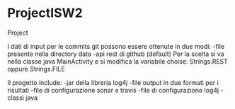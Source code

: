 # ProjectISW2

Project

I dati di input per le commits git possono essere ottenute in due modi: -file presente nella directory data -api rest di github (default) Per la scelta si va nella classe java MainActivity e si modifica la variabile choise: Strings.REST oppure Strings.FILE

Il progetto include: -jar della libreria log4j -file output in due formati per i risultati -file di configurazione sonar e travis -file di configurazione log4j -classi java